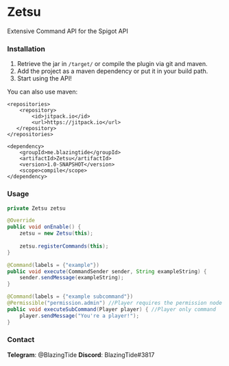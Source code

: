 # Zetsu
Extensive Command API for the Spigot API

### Installation
1. Retrieve the jar in ``/target/`` or compile the plugin via git and maven.
2. Add the project as a maven dependency or put it in your build path.
3. Start using the API!

You can also use maven:

```
<repositories>
   	<repository>
   		<id>jitpack.io</id>
   		<url>https://jitpack.io</url>
   </repository>
</repositories>

<dependency>
    <groupId>me.blazingtide</groupId>
    <artifactId>Zetsu</artifactId>
    <version>1.0-SNAPSHOT</version>
    <scope>compile</scope>
</dependency>
```

### Usage

```java
private Zetsu zetsu

@Override
public void onEnable() {
    zetsu = new Zetsu(this);
    
    zetsu.registerCommands(this);
}

@Command(labels = {"example"})
public void execute(CommandSender sender, String exampleString) {
    sender.sendMessage(exampleString);
}

@Command(labels = {"example subcommand"})
@Permissible("permission.admin") //Player requires the permission node "permission.admin" to perform this command
public void executeSubCommand(Player player) { //Player only command
    player.sendMessage("You're a player!");
} 

```

### Contact
**Telegram**: @BlazingTide
**Discord**:  BlazingTide#3817
